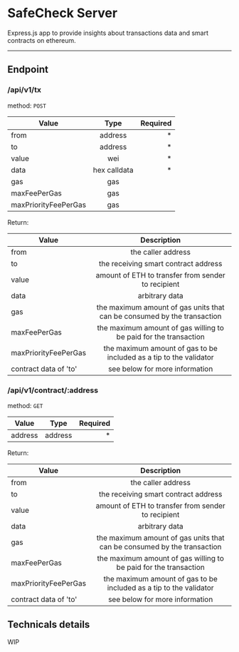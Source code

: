 # SafeCheck Server

Express.js app to provide insights about transactions data and smart contracts on ethereum.

---

## Endpoint

### /api/v1/tx

method: `POST`

| Value                 | Type          | Required  |
| --------------------- |:-------------:| ---------:|
| from                  | address       |     *     |
| to                    | address       |     *     |
| value                 | wei           |     *     |
| data                  | hex calldata  |     *     |
| gas                   | gas           |           |
| maxFeePerGas          | gas           |           |
| maxPriorityFeePerGas  | gas           |           |

Return:

| Value                 | Description                                                             |
| --------------------- |:-----------------------------------------------------------------------:|
| from                  | the caller address                                                      |
| to                    | the receiving smart contract address                                    |
| value                 | amount of ETH to transfer from sender to recipient                      |
| data                  | arbitrary data                                                          |
| gas                   | the maximum amount of gas units that can be consumed by the transaction |
| maxFeePerGas          | the maximum amount of gas willing to be paid for the transaction        |
| maxPriorityFeePerGas  | the maximum amount of gas to be included as a tip to the validator      |
| contract data of 'to' | see below for more information                                          |


### /api/v1/contract/:address

method: `GET`

| Value         | Type          | Required  |
| ------------- |:-------------:| ---------:|
| address       | address       |     *     |


Return:

| Value                 | Description                                                             |
| --------------------- |:-----------------------------------------------------------------------:|
| from                  | the caller address                                                      |
| to                    | the receiving smart contract address                                    |
| value                 | amount of ETH to transfer from sender to recipient                      |
| data                  | arbitrary data                                                          |
| gas                   | the maximum amount of gas units that can be consumed by the transaction |
| maxFeePerGas          | the maximum amount of gas willing to be paid for the transaction        |
| maxPriorityFeePerGas  | the maximum amount of gas to be included as a tip to the validator      |
| contract data of 'to' | see below for more information                                          |

## Technicals details

WIP
